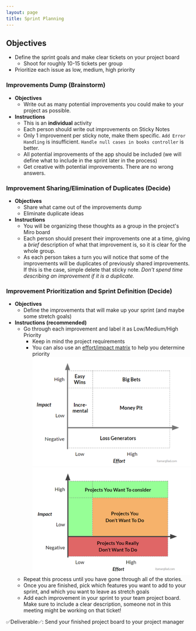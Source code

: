 ```yaml
---
layout: page
title: Sprint Planning
---
```


## Objectives

* Define the sprint goals and make clear tickets on your project board
    * Shoot for roughly 10-15 tickets per group
* Prioritize each issue as low, medium, high priority

### Improvements Dump (Brainstorm)
* **Objectives**
    * Write out as many potential improvements you could make to your project as possible.
* **Instructions**
    * This is an **individual** activity
    * Each person should write out improvements on Sticky Notes
    * Only 1 improvement per sticky note, make them specific. `Add Error Handling` is insufficient. `Handle null cases in books controller` is better.
    * All potential improvements of the app should be included (we will define what to include in the sprint later in the process)
    * Get creative with potential improvements. There are no wrong answers.

### Improvement Sharing/Elimination of Duplicates (Decide)

* **Objectives**
    * Share what came out of the improvements dump
    * Eliminate duplicate ideas
* **Instructions**
  * You will be organizing these thoughts as a group in the project's Miro board
  * Each person should present their improvements one at a time, giving a *brief* description of what that improvement is, so it is clear for the whole group.
  * As each person takes a turn you will notice that some of the improvements will be duplicates of previously shared improvements. If this is the case, simple delete that sticky note. _Don't spend time describing an improvement if it is a duplicate._

### Improvement Prioritization and Sprint Definition (Decide)

* **Objectives**
    * Define the improvements that will make up your sprint (and maybe some stretch goals)
* **Instructions (recommended)**
    * Go through each improvement and label it as Low/Medium/High Priority
        * Keep in mind the project requirements
        * You can also use an [effort/impact matrix](https://itamargilad.com/why-impact-effort-prioritization-doesnt-work/) to help you determine priority
    ![Effort Impact1](/assets/images/module5/projects/EffortImpact1.png)
    ![Effort Impact](/assets/images/module5/projects/EffortImpact.png)
    * Repeat this process until you have gone through all of the stories.
    * Once you are finished, pick which features you want to add to your sprint, and which you want to leave as stretch goals
    * Add each improvement in your sprint to your team project board. Make sure to include a clear description, someone not in this meeting might be working on that ticket!

✅Deliverable✅: Send your finished project board to your project manager
